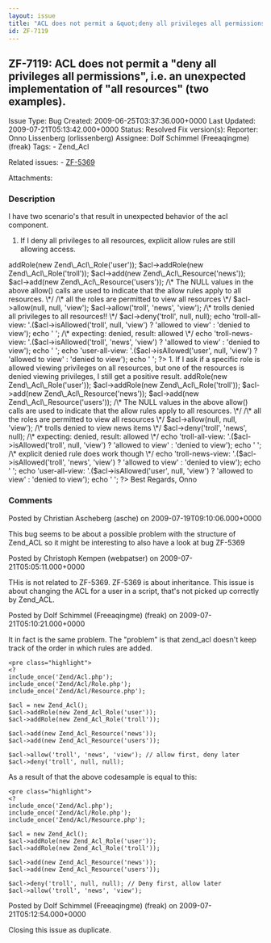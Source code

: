 ```yaml
---
layout: issue
title: "ACL does not permit a &quot;deny all privileges all permissions&quot;, i.e. an unexpected implementation of &quot;all resources&quot; (two examples)."
id: ZF-7119
---
```


ZF-7119: ACL does not permit a "deny all privileges all permissions", i.e. an unexpected implementation of "all resources" (two examples).
------------------------------------------------------------------------------------------------------------------------------------------

 Issue Type: Bug Created: 2009-06-25T03:37:36.000+0000 Last Updated: 2009-07-21T05:13:42.000+0000 Status: Resolved Fix version(s): 
 Reporter:  Onno Lissenberg (orlissenberg)  Assignee:  Dolf Schimmel (Freeaqingme) (freak)  Tags: - Zend\_Acl
 
 Related issues: - [ZF-5369](/issues/browse/ZF-5369)
 
 Attachments: 
### Description

I have two scenario's that result in unexpected behavior of the acl component.

1. If I deny all privileges to all resources, explicit allow rules are still allowing access.
 
 <? include\_once('Zend/Acl.php'); include\_once('Zend/Acl/Role.php'); include\_once('Zend/Acl/Resource.php'); $acl = new Zend\_Acl(); $acl->addRole(new Zend\_Acl\_Role('user')); $acl->addRole(new Zend\_Acl\_Role('troll')); $acl->add(new Zend\_Acl\_Resource('news')); $acl->add(new Zend\_Acl\_Resource('users')); /\* <http://framework.zend.com/manual/en/zend.acl.html> The NULL values in the above allow() calls are used to indicate that the allow rules apply to all resources. \*/ /\* all the roles are permitted to view all resources \*/ $acl->allow(null, null, 'view'); $acl->allow('troll', 'news', 'view'); /\* trolls denied all privileges to all resources!! \*/ $acl->deny('troll', null, null); echo 'troll-all-view: '.($acl->isAllowed('troll', null, 'view') ? 'allowed to view' : 'denied to view'); echo '  
'; /\* expecting: denied, result: allowed \*/ echo 'troll-news-view: '.($acl->isAllowed('troll', 'news', 'view') ? 'allowed to view' : 'denied to view'); echo '  
'; echo 'user-all-view: '.($acl->isAllowed('user', null, 'view') ? 'allowed to view' : 'denied to view'); echo '  
'; ?> 1. If I ask if a specific role is allowed viewing privileges on all resources, but one of the resources is denied viewing privileges, I still get a positive result.
 
 <? include\_once('Zend/Acl.php'); include\_once('Zend/Acl/Role.php'); include\_once('Zend/Acl/Resource.php'); $acl = new Zend\_Acl(); $acl->addRole(new Zend\_Acl\_Role('user')); $acl->addRole(new Zend\_Acl\_Role('troll')); $acl->add(new Zend\_Acl\_Resource('news')); $acl->add(new Zend\_Acl\_Resource('users')); /\* <http://framework.zend.com/manual/en/zend.acl.html> The NULL values in the above allow() calls are used to indicate that the allow rules apply to all resources. \*/ /\* all the roles are permitted to view all resources \*/ $acl->allow(null, null, 'view'); /\* trolls denied to view news items \*/ $acl->deny('troll', 'news', null); /\* expecting: denied, result: allowed \*/ echo 'troll-all-view: '.($acl->isAllowed('troll', null, 'view') ? 'allowed to view' : 'denied to view'); echo '  
'; /\* explicit denied rule does work though \*/ echo 'troll-news-view: '.($acl->isAllowed('troll', 'news', 'view') ? 'allowed to view' : 'denied to view'); echo '  
'; echo 'user-all-view: '.($acl->isAllowed('user', null, 'view') ? 'allowed to view' : 'denied to view'); echo '  
'; ?> Best Regards, Onno

 

 

### Comments

Posted by Christian Ascheberg (asche) on 2009-07-19T09:10:06.000+0000

This bug seems to be about a possible problem with the structure of Zend\_ACL so it might be interesting to also have a look at bug ZF-5369

 

 

Posted by Christoph Kempen (webpatser) on 2009-07-21T05:05:11.000+0000

THis is not related to ZF-5369. ZF-5369 is about inheritance. This issue is about changing the ACL for a user in a script, that's not picked up correctly by Zend\_ACL.

 

 

Posted by Dolf Schimmel (Freeaqingme) (freak) on 2009-07-21T05:10:21.000+0000

It in fact is the same problem. The "problem" is that zend\_acl doesn't keep track of the order in which rules are added.

 
    <pre class="highlight">
    <?
    include_once('Zend/Acl.php');
    include_once('Zend/Acl/Role.php');
    include_once('Zend/Acl/Resource.php');
    
    $acl = new Zend_Acl();
    $acl->addRole(new Zend_Acl_Role('user'));
    $acl->addRole(new Zend_Acl_Role('troll'));
    
    $acl->add(new Zend_Acl_Resource('news'));
    $acl->add(new Zend_Acl_Resource('users'));
    
    $acl->allow('troll', 'news', 'view'); // allow first, deny later
    $acl->deny('troll', null, null);


As a result of that the above codesample is equal to this:

 
    <pre class="highlight">
    <?
    include_once('Zend/Acl.php');
    include_once('Zend/Acl/Role.php');
    include_once('Zend/Acl/Resource.php');
    
    $acl = new Zend_Acl();
    $acl->addRole(new Zend_Acl_Role('user'));
    $acl->addRole(new Zend_Acl_Role('troll'));
    
    $acl->add(new Zend_Acl_Resource('news'));
    $acl->add(new Zend_Acl_Resource('users'));
    
    $acl->deny('troll', null, null); // Deny first, allow later
    $acl->allow('troll', 'news', 'view');


 

 

Posted by Dolf Schimmel (Freeaqingme) (freak) on 2009-07-21T05:12:54.000+0000

Closing this issue as duplicate.

 

 